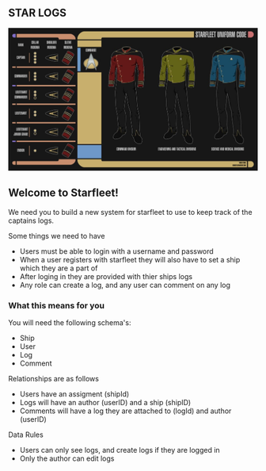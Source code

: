 STAR LOGS
---------



![starfleet](starfleet.png)




## Welcome to Starfleet!

We need you to build a new system for starfleet to use to keep track of the captains logs.

Some things we need to have
  - Users must be able to login with a username and password
  - When a user registers with starfleet they will also have to set a ship which they are a part of
  - After loging in they are provided with thier ships logs
  - Any role can create a log, and any user can comment on any log
  
 ### What this means for you
 
 You will need the following schema's:
  - Ship
  - User
  - Log
  - Comment
    
Relationships are as follows
  - Users have an assigment (shipId)
  - Logs will have an author (userID) and a ship (shipID)
  - Comments will have a log they are attached to (logId) and author (userID)
 
Data Rules
  - Users can only see logs, and create logs if they are logged in
  - Only the author can edit logs
